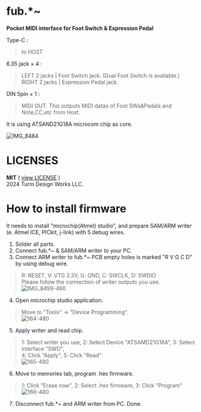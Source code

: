 # fub.*~
**Pocket MIDI interface for Foot Switch &amp; Expression Pedal**  
  
Type-C :  
> to HOST

6.35 jack × 4 :  
> LEFT 2 jacks | Foot Switch jack. (Dual Foot Switch is available.)  
> RIGHT 2 jacks | Expression Pedal jack.

DIN 5pin × 1 :  
> MIDI OUT. This outputs MIDI datas of Foot SWs&Pedals and Note,CC,etc from Host.  

  
It is using ATSAND21G18A microcom chip as core.  

![IMG_8484](https://github.com/Turm-Design-Works/fub/assets/75283624/7cfb2a1e-bb16-4ba0-9779-1d95b645c9d7)

# LICENSES  
**MIT** ( [view LICENSE](https://github.com/Turm-Design-Works/fub/blob/main/LICENSE) )  
2024 Turm Design Works LLC.

# How to install firmware  
It needs to install "microchip(Atmel) studio", and prepare SAM/ARM writer (e. Atmel ICE, PICkit, j-link) with 5 debug wires.  
  
1. Solder all parts.
2. Connect fub.*~ & SAM/ARM writer to your PC.
3. Connect ARM writer to fub.*~ PCB empty holes is marked "R V G C D" by using debug wire.
> R: RESET, V: VTG 3.3V, G: GND, C: SWCLK, D: SWDIO  
> Please follow the connection of writer outputs you use.  
> ![IMG_8499-480](https://github.com/Turm-Design-Works/fub/assets/75283624/27d6cd9a-7f3a-4b07-aff6-20a29d3e4ac2)  
4. Open microchip studio application.
> Move to "Tools" -> "Device Programming".  
> ![164-480](https://github.com/Turm-Design-Works/fub/assets/75283624/eec0082e-55fa-414e-b57e-c822774034f9)  
5. Apply writer and read chip.
> 1: Select writer you use, 2: Select Device "ATSAMD21G18A", 3: Select Interface "SWD",  
> 4: Click "Apply", 5: Click "Read"  
> ![165-480](https://github.com/Turm-Design-Works/fub/assets/75283624/e3a22117-b892-4407-9201-8208da38410e)  
6. Move to memories tab, program .hex firmware.
> 1: Click "Erase now", 2: Select .hex firmware, 3: Click "Program"  
> ![166-480](https://github.com/Turm-Design-Works/fub/assets/75283624/05dc8db6-569a-4951-8992-3f0553da26f9)  
7. Disconnect fub.*~ and ARM writer from PC. Done.
